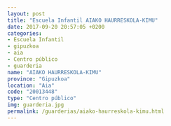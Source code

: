 ```yaml
---
layout: post
title: "Escuela Infantil AIAKO HAURRESKOLA-KIMU"
date: 2017-09-20 20:57:05 +0200
categories:
- Escuela Infantil
- gipuzkoa
- aia
- Centro público
- guarderia
name: "AIAKO HAURRESKOLA-KIMU"
province: "Gipuzkoa"
location: "Aia"
code: "20013448"
type: "Centro público"
img: guarderia.jpg
permalink: /guarderias/aiako-haurreskola-kimu.html
---
```

